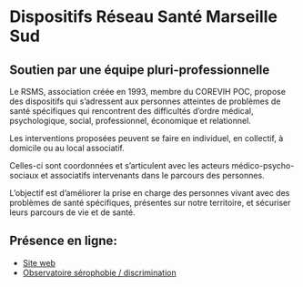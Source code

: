 # Dispositifs Réseau Santé Marseille Sud

## Soutien par une équipe pluri-professionnelle

Le RSMS, association créée en 1993, membre du COREVIH POC, propose des dispositifs qui s’adressent aux personnes atteintes de problèmes de santé spécifiques qui rencontrent des difficultés d’ordre médical, psychologique, social, professionnel, économique et relationnel.

Les interventions proposées peuvent se faire en individuel, en collectif, à domicile ou au local associatif.

Celles-ci sont coordonnées et s’articulent avec les acteurs médico-psycho-sociaux et associatifs intervenants dans le parcours des personnes.

L’objectif est d’améliorer la prise en charge des personnes vivant avec des problèmes de santé spécifiques, présentes sur notre territoire, et sécuriser leurs parcours de vie et de santé.

## Présence en ligne:
- [Site web](https://www.rsms.asso.fr/)
- [Observatoire sérophobie / discrimination](https://observatoire-serophobie.rsms.asso.fr/)
